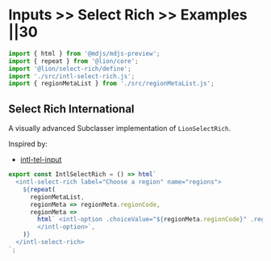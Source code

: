 # Inputs >> Select Rich >> Examples ||30

```js script
import { html } from '@mdjs/mdjs-preview';
import { repeat } from '@lion/core';
import '@lion/select-rich/define';
import './src/intl-select-rich.js';
import { regionMetaList } from './src/regionMetaList.js';
```

## Select Rich International

A visually advanced Subclasser implementation of `LionSelectRich`.

Inspired by:

- [intl-tel-input](https://intl-tel-input.com/)

```js story
export const IntlSelectRich = () => html`
  <intl-select-rich label="Choose a region" name="regions">
    ${repeat(
      regionMetaList,
      regionMeta => regionMeta.regionCode,
      regionMeta =>
        html` <intl-option .choiceValue="${regionMeta.regionCode}" .regionMeta="${regionMeta}">
        </intl-option>`,
    )}
  </intl-select-rich>
`;
```
